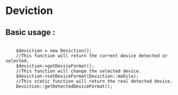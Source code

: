 Deviction
============

## Basic usage : ##

<code>
	$deviction = new Deviction();
	//This function will return the current device detected or selected.
	$deviction->getDeviceFormat();
	//This function will change the selected device.
	$deviction->setDeviceFormat(Deviction::mobile);
	//This static function will return the real detected device.
	Deviction::getDetectedDeviceFormat();
</code>
